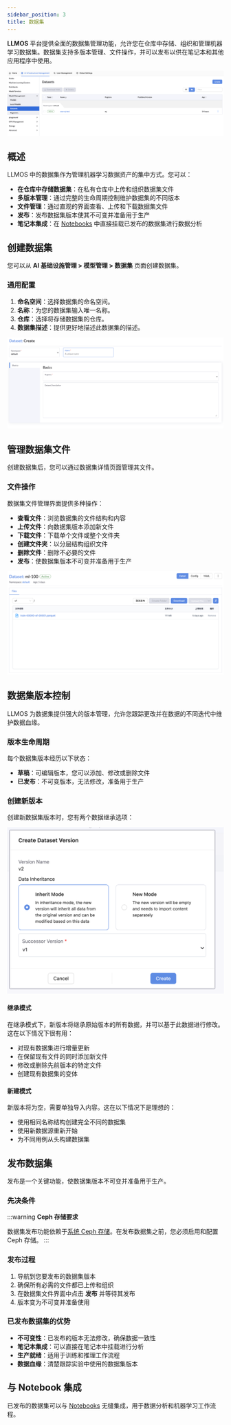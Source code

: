 ```yaml
---
sidebar_position: 3
title: 数据集
---
```


**LLMOS** 平台提供全面的数据集管理功能，允许您在仓库中存储、组织和管理机器学习数据集。数据集支持多版本管理、文件操作，并可以发布以供在笔记本和其他应用程序中使用。

![datasets-list](/img/docs/dataset-list.png)

## 概述

LLMOS 中的数据集作为管理机器学习数据资产的集中方式。您可以：

- **在仓库中存储数据集**：在私有仓库中上传和组织数据集文件
- **多版本管理**：通过完整的生命周期控制维护数据集的不同版本
- **文件管理**：通过直观的界面查看、上传和下载数据集文件
- **发布**：发布数据集版本使其不可变并准备用于生产
- **笔记本集成**：在 [Notebooks](../notebooks.md) 中直接挂载已发布的数据集进行数据分析

## 创建数据集

您可以从 **AI 基础设施管理 > 模型管理 > 数据集** 页面创建数据集。

### 通用配置

1. **命名空间**：选择数据集的命名空间。
2. **名称**：为您的数据集输入唯一名称。
3. **仓库**：选择将存储数据集的仓库。
4. **数据集描述**：提供更好地描述此数据集的描述。

![dataset-create](/img/docs/dataset-create.png)

## 管理数据集文件

创建数据集后，您可以通过数据集详情页面管理其文件。

### 文件操作

数据集文件管理界面提供多种操作：

- **查看文件**：浏览数据集的文件结构和内容
- **上传文件**：向数据集版本添加新文件
- **下载文件**：下载单个文件或整个文件夹
- **创建文件夹**：以分层结构组织文件
- **删除文件**：删除不必要的文件
- **发布**：使数据集版本不可变并准备用于生产

![dataset-files](/img/docs/dataset-files.png)

## 数据集版本控制

LLMOS 为数据集提供强大的版本管理，允许您跟踪更改并在数据的不同迭代中维护数据血缘。

### 版本生命周期

每个数据集版本经历以下状态：

- **草稿**：可编辑版本，您可以添加、修改或删除文件
- **已发布**：不可变版本，无法修改，准备用于生产

### 创建新版本

创建新数据集版本时，您有两个数据继承选项：

![dataset-create-version](/img/docs/dataset-version-create.png)

#### 继承模式

在继承模式下，新版本将继承原始版本的所有数据，并可以基于此数据进行修改。这在以下情况下很有用：

- 对现有数据集进行增量更新
- 在保留现有文件的同时添加新文件
- 修改或删除先前版本的特定文件
- 创建现有数据集的变体

#### 新建模式

新版本将为空，需要单独导入内容。这在以下情况下是理想的：

- 使用相同名称结构创建完全不同的数据集
- 使用新数据源重新开始
- 为不同用例从头构建数据集

## 发布数据集

发布是一个关键功能，使数据集版本不可变并准备用于生产。

### 先决条件

:::warning
**Ceph 存储要求**

数据集发布功能依赖于[系统 Ceph 存储](../storage/system-storage.md)。在发布数据集之前，您必须启用和配置 Ceph 存储。
:::

### 发布过程

1. 导航到您要发布的数据集版本
2. 确保所有必需的文件都已上传和组织
3. 在数据集文件界面中点击 **发布** 并等待其发布
4. 版本变为不可变并准备使用

### 已发布数据集的优势

- **不可变性**：已发布的版本无法修改，确保数据一致性
- **笔记本集成**：可以直接在笔记本中挂载进行分析
- **生产就绪**：适用于训练和推理工作流程
- **数据血缘**：清楚跟踪实验中使用的数据集版本

## 与 Notebook 集成

已发布的数据集可以与 [Notebooks](../notebooks.md) 无缝集成，用于数据分析和机器学习工作流程。
